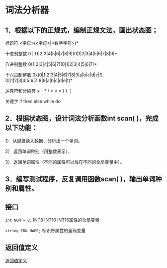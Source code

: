 # 词法分析器
## 1．根据以下的正规式，编制正规文法，画出状态图；

标识符               <字母>(<字母>|<数字字符>)*

十进制整数              0 | (1|2|3|4|5|6|7|8|9)(0|1|2|3|4|5|6|7|8|9)*

八进制整数     0(1|2|3|4|5|6|7)(0|1|2|3|4|5|6|7)*

十六进制整数   0x(0|1|2|3|4|5|6|7|8|9|a|b|c|d|e|f)(0|1|2|3|4|5|6|7|8|9|a|b|c|d|e|f)*

运算符和分隔符      +  -  *  /  >  <  =  (  )  ；

关键字               if  then  else  while  do  

## 2．根据状态图，设计词法分析函数int scan( )，完成以下功能：

1）   从键盘读入数据，分析出一个单词。

2）   返回单词种别（用整数表示），

3）   返回单词属性（不同的属性可以放在不同的全局变量中）。

## 3．编写测试程序，反复调用函数scan( )，输出单词种别和属性。

## 接口
`int NUM = 0;` INT8 INT10 INT16属性的全局变量

`string IDN_NAME;` 标识符属性的全局变量

## 返回值定义
[返回值定义](define.h)
